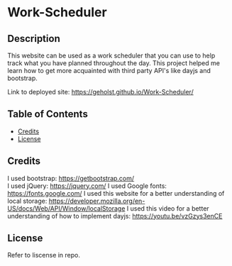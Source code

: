 # Work-Scheduler

## Description
  This website can be used as a work scheduler that you can use to help track what you have planned throughout the day. This project helped me learn how to get more acquainted with third party API's like dayjs and bootstrap. 
  
  Link to deployed site: https://geholst.github.io/Work-Scheduler/  
  
## Table of Contents

- [Credits](#credits)
- [License](#license)

## Credits
I used bootstrap: https://getbootstrap.com/  
I used jQuery: https://jquery.com/
I used Google fonts: https://fonts.google.com/
I used this website for a better understanding of local storage: https://developer.mozilla.org/en-US/docs/Web/API/Window/localStorage
I used this video for a better understanding of how to implement dayjs: https://youtu.be/vzGzys3enCE 

## License
Refer to liscense in repo. 
